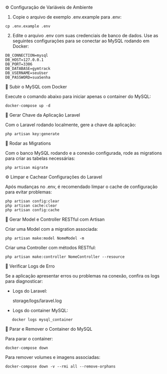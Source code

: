 ⚙️ Configuração de Variáveis de Ambiente

1. Copie o arquivo de exemplo .env.example para .env:
```
cp .env.example .env
```
2. Edite o arquivo .env com suas credenciais de banco de dados. Use as seguintes configurações para se conectar ao MySQL rodando em Docker:
```
DB_CONNECTION=mysql
DB_HOST=127.0.0.1
DB_PORT=3306
DB_DATABASE=gymtrack
DB_USERNAME=seuUser
DB_PASSWORD=suaSenha
```

🐳 Subir o MySQL com Docker

Execute o comando abaixo para iniciar apenas o container do MySQL:
```
docker-compose up -d
```

🔑 Gerar Chave da Aplicação Laravel

Com o Laravel rodando localmente, gere a chave da aplicação:
```
php artisan key:generate
```

🚀 Rodar as Migrations

Com o banco MySQL rodando e a conexão configurada, rode as migrations para criar as tabelas necessárias:
```
php artisan migrate
```

⚙️ Limpar e Cachear Configurações do Laravel

Após mudanças no .env, é recomendado limpar o cache de configuração para evitar problemas:
```
php artisan config:clear
php artisan cache:clear
php artisan config:cache
```

🎯 Gerar Model e Controller RESTful com Artisan

Criar uma Model com a migration associada:
```
php artisan make:model NomeModel -m
```

Criar uma Controller com métodos RESTful:
```
php artisan make:controller NomeController --resource
```

🐞 Verificar Logs de Erro

Se a aplicação apresentar erros ou problemas na conexão, confira os logs para diagnosticar:

 - Logs do Laravel:
 
      storage/logs/laravel.log
 - Logs do container MySQL:
```
   docker logs mysql_container
```

🧹 Parar e Remover o Container do MySQL

Para parar o container:
```
docker-compose down
```
Para remover volumes e imagens associadas:
```
docker-compose down -v --rmi all --remove-orphans
```